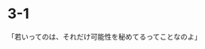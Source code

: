 # 3-1



「若いってのは、それだけ可能性を秘めてるってことなのよ」
<!--stackedit_data:
eyJoaXN0b3J5IjpbNzQ3MTMyMzAwLC04OTkxMDEwMjhdfQ==
-->